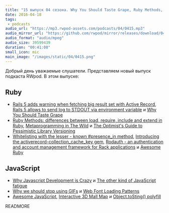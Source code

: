 ```yaml
---
title: "15 выпуск 04 сезона. Why You Should Taste Grape, Ruby Methods, Rodauth, Why Javascript Development is Crazy и прочее"
date: 2016-04-18
tags:
 - podcasts
audio_url: "https://mp3.rwpod-assets.com/podcasts/04/0415.mp3"
audio_mirror_url: "https://github.com/rwpod/mirror/releases/download/04.15/0415.mp3"
audio_format: "audio/mpeg"
audio_size: 39599439
duration: "00:41:08"
small_icon: mic
main_image: "/images/static/04/0415.png"
---
```


Добрый день уважаемые слушатели. Представляем новый выпуск подкаста RWpod. В этом выпуске:

## Ruby

 - [Rails 5 adds warning when fetching big result set with Active Record](http://blog.bigbinary.com/2016/04/13/rails-5-adds-option-to-log-warning-when-fetching-big-result-sets.html), [Rails 5 allows to send log to STDOUT via environment variable](http://blog.bigbinary.com/2016/04/12/rails-5-allows-to-send-log-to-stdout-via-environment-variable.html) и [Why You Should Taste Grape](http://glaucocustodio.com/2016/04/14/why-you-should-taste-grape/)
 - [Ruby Methods: differences between load, require, include and extend in Ruby](https://prograils.com/posts/ruby-methods-differences-load-require-include-extend), [Metaprogramming in The Wild](http://www.blackbytes.info/2016/04/metaprogramming-in-the-wild/) и [The Optimist's Guide to Pessimistic Library Versioning](https://blog.codeship.com/optimists-guide-pessimistic-library-versioning/)
 - [Whitelisting with the lesser - known #presence_in method](https://infinum.co/the-capsized-eight/articles/whitelisting-with-the-lesser-known-presence-in-method), [Introducing the activerecord-collection_cache_key gem](http://technology.customink.com/blog/2016/04/07/introducing-the-activerecord-collection-cache-key-gem/), [Rodauth - an authentication and account management framework for Rack applications](http://rodauth.jeremyevans.net/) и [Awesome Ruby](http://ruby.libhunt.com/)

## JavaScript

 - [Why Javascript Development is Crazy](http://www.planningforaliens.com/blog/2016/04/11/why-js-development-is-crazy/) и [The other kind of JavaScript fatigue](http://chrismm.com/blog/the-other-kind-of-javascript-fatigue/)
 - [Why we should stop using GIFs](http://www.sohamkamani.com/blog/2016/04/09/stop-using-gifs/) и [Web Font Loading Patterns](https://www.bramstein.com/writing/web-font-loading-patterns.html)
 - [Awesome JavaScript](http://js.libhunt.com/), [Interactive 3D Mall Map](http://tympanus.net/codrops/2016/04/13/interactive-3d-mall-map/) и [Object.toSting() polyfill](https://github.com/teropa/to-sting)


READMORE
